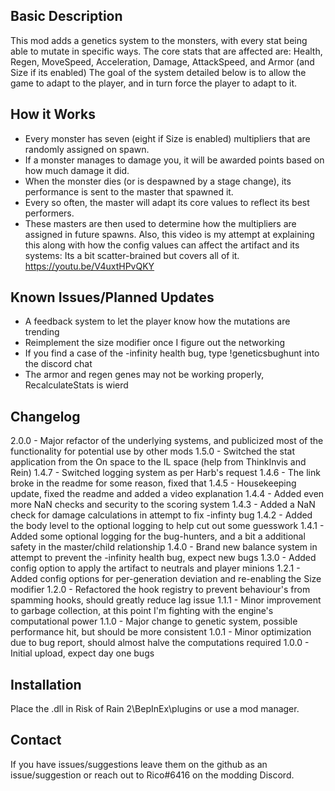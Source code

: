 ﻿Basic Description
------------
This mod adds a genetics system to the monsters, with every stat being able to mutate in specific ways.
The core stats that are affected are: Health, Regen, MoveSpeed, Acceleration, Damage, AttackSpeed, and Armor (and Size if its enabled)
The goal of the system detailed below is to allow the game to adapt to the player, and in turn force the player to adapt to it.

How it Works
------------
- Every monster has seven (eight if Size is enabled) multipliers that are randomly assigned on spawn.
- If a monster manages to damage you, it will be awarded points based on how much damage it did.
- When the monster dies (or is despawned by a stage change), its performance is sent to the master that spawned it.
- Every so often, the master will adapt its core values to reflect its best performers.
- These masters are then used to determine how the multipliers are assigned in future spawns.
Also, this video is my attempt at explaining this along with how the config values can affect the artifact and its systems: Its a bit scatter-brained but covers all of it.
https://youtu.be/V4uxtHPvQKY

Known Issues/Planned Updates
------------
- A feedback system to let the player know how the mutations are trending
- Reimplement the size modifier once I figure out the networking
- If you find a case of the -infinity health bug, type !geneticsbughunt into the discord chat
- The armor and regen genes may not be working properly, RecalculateStats is wierd

Changelog
-----------
2.0.0 - Major refactor of the underlying systems, and publicized most of the functionality for potential use by other mods
1.5.0 - Switched the stat application from the On space to the IL space (help from ThinkInvis and Rein)
1.4.7 - Switched logging system as per Harb's request
1.4.6 - The link broke in the readme for some reason, fixed that
1.4.5 - Housekeeping update, fixed the readme and added a video explanation
1.4.4 - Added even more NaN checks and security to the scoring system
1.4.3 - Added a NaN check for damage calculations in attempt to fix -infinty bug
1.4.2 - Added the body level to the optional logging to help cut out some guesswork
1.4.1 - Added some optional logging for the bug-hunters, and a bit a additional safety in the master/child relationship
1.4.0 - Brand new balance system in attempt to prevent the -infinity health bug, expect new bugs
1.3.0 - Added config option to apply the artifact to neutrals and player minions
1.2.1 - Added config options for per-generation deviation and re-enabling the Size modifier
1.2.0 - Refactored the hook registry to prevent behaviour's from spamming hooks, should greatly reduce lag issue
1.1.1 - Minor improvement to garbage collection, at this point I'm fighting with the engine's computational power
1.1.0 - Major change to genetic system, possible performance hit, but should be more consistent
1.0.1 - Minor optimization due to bug report, should almost halve the computations required
1.0.0 - Initial upload, expect day one bugs

Installation
------------
Place the .dll in Risk of Rain 2\BepInEx\plugins or use a mod manager.

Contact
------------
If you have issues/suggestions leave them on the github as an issue/suggestion or reach out to Rico#6416 on the modding Discord.
